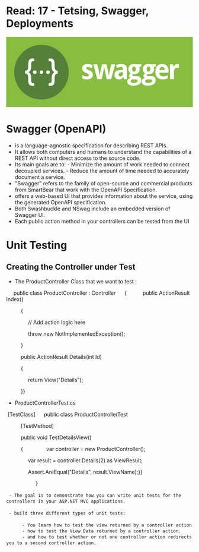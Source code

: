 # Read: 17 - Tetsing, Swagger, Deployments

![](./img/Swager.png)

# Swagger (OpenAPI)
- is a language-agnostic specification for describing REST APIs. 
-  It allows both computers and humans to understand the capabilities of a REST API without direct access to the source code.
-  Its main goals are to:
        - Minimize the amount of work needed to connect decoupled services.
        - Reduce the amount of time needed to accurately document a service.
- "Swagger" refers to the family of open-source and commercial products from SmartBear that work with the OpenAPI Specification. 
- offers a web-based UI that provides information about the service, using the generated OpenAPI specification.
- Both Swashbuckle and NSwag include an embedded version of Swagger UI.
- Each public action method in your controllers can be tested from the UI

# Unit Testing
## Creating the Controller under Test
- The ProductController Class that we want to test :

     public class ProductController : Controller
     {
          public ActionResult Index()
          
          {
          
               // Add action logic here
               
               throw new NotImplementedException();
               
          }
          

          public ActionResult Details(int Id)
          
          {

               return View("Details");
               
          }}
          
- ProductControllerTest.cs

 [TestClass]
     public class ProductControllerTest
     
          [TestMethod]
          
          public void TestDetailsView()
          
          {
               var controller = new ProductController();
               
               var result = controller.Details(2) as ViewResult;
               
               Assert.AreEqual("Details", result.ViewName);}}
               
               }
               
     - The goal is to demonstrate how you can write unit tests for the controllers in your ASP.NET MVC applications.
     
     - build three different types of unit tests:
     
          - You learn how to test the view returned by a controller action
          - how to test the View Data returned by a controller action.
          - and how to test whether or not one controller action redirects you to a second controller action.

